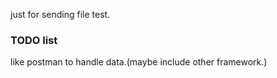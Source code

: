 

just for sending file test.

### TODO list

like postman to handle data.(maybe include other framework.)